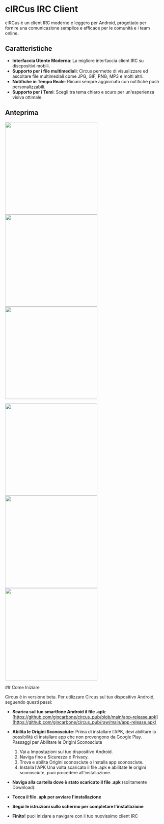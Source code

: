 # cIRCus IRC Client

cIRCus è un client IRC moderno e leggero per Android, progettato per fornire una comunicazione semplice e efficace per le comunità e i team online.

## Caratteristiche

- **Interfaccia Utente Moderna**: La migliore interfaccia client IRC su discpositivi mobili.
- **Supporto per i file multimediali**: Circus permette di visualizzare ed ascoltare file multimediali come JPG, GIF, PNG, MP3 e molti altri.
- **Notifiche in Tempo Reale**: Rimani sempre aggiornato con notifiche push personalizzabili.
- **Supporto per i Temi**: Scegli tra tema chiaro e scuro per un'esperienza visiva ottimale.

## Anteprima
<p>
<img src="https://github.com/gincarbone/circus_pub/blob/main/Screenshot_20240530-154355.png?raw=true" width="300">
<img src="https://github.com/gincarbone/circus_pub/blob/main/Screenshot_20240530-154355.png?raw=true" width="300">
<img src="https://github.com/gincarbone/circus_pub/blob/main/Screenshot_20240530-154355.png?raw=true" width="300">
   </p>
   <p>
<img src="https://github.com/gincarbone/circus_pub/blob/main/Screenshot_20240530-154355.png?raw=true" width="300">
<img src="https://github.com/gincarbone/circus_pub/blob/main/Screenshot_20240530-154355.png?raw=true" width="300">
<img src="https://github.com/gincarbone/circus_pub/blob/main/Screenshot_20240530-154355.png?raw=true" width="300">
      </p>
## Come Iniziare

Circus è in versione beta. Per utilizzare Circus sul tuo dispositivo Android, seguendo questi passi:
- **Scarica sul tuo smartfone Android il file .apk**: [https://github.com/gincarbone/circus_pub/blob/main/app-release.apk](https://github.com/gincarbone/circus_pub/raw/main/app-release.apk)
- **Abilita le Origini Sconosciute**: Prima di installare l'APK, devi abilitare la possibilità di installare app che non provengono da Google Play.
Passaggi per Abilitare le Origini Sconosciute
   1. Vai a Impostazioni sul tuo dispositivo Android.
   2. Naviga fino a Sicurezza o Privacy.
   3. Trova e abilita Origini sconosciute o Installa app sconosciute.
   4. Installa l'APK
   Una volta scaricato il file .apk e abilitate le origini sconosciute, puoi procedere all'installazione.

- **Naviga alla cartella dove è stato scaricato il file .apk** (solitamente Download).
- **Tocca il file .apk per avviare l'installazione**
- **Segui le istruzioni sullo schermo per completare l'installazione**
- **Finito!** puoi iniziare a navigare con il tuo nuovissimo client IRC

  
